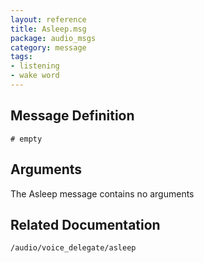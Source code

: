 ```yaml
---
layout: reference
title: Asleep.msg
package: audio_msgs
category: message
tags: 
- listening
- wake word
---
```


## Message Definition
```
# empty
```

## Arguments
The Asleep message contains no arguments

## Related Documentation
``/audio/voice_delegate/asleep``  
